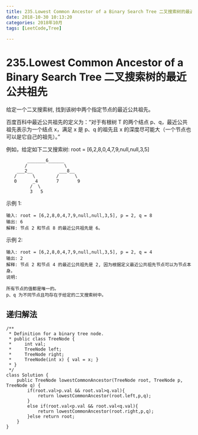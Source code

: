 ```yaml
---
title: 235.Lowest Common Ancestor of a Binary Search Tree 二叉搜索树的最近公共祖先
date: 2018-10-30 10:13:20 
categories: 2018年10月
tags: [LeetCode,Tree]
 
---
```

# 235.Lowest Common Ancestor of a Binary Search Tree 二叉搜索树的最近公共祖先

  

<!-- more -->

给定一个二叉搜索树, 找到该树中两个指定节点的最近公共祖先。

百度百科中最近公共祖先的定义为：“对于有根树 T 的两个结点 p、q，最近公共祖先表示为一个结点 x，满足 x 是 p、q 的祖先且 x 的深度尽可能大（一个节点也可以是它自己的祖先）。”

例如，给定如下二叉搜索树:  root = [6,2,8,0,4,7,9,null,null,3,5]
	
	        _______6______
	       /              \
	    ___2__          ___8__
	   /      \        /      \
	   0      _4       7       9
	         /  \
	         3   5

示例 1:
	
	输入: root = [6,2,8,0,4,7,9,null,null,3,5], p = 2, q = 8
	输出: 6 
	解释: 节点 2 和节点 8 的最近公共祖先是 6。
示例 2:
	
	输入: root = [6,2,8,0,4,7,9,null,null,3,5], p = 2, q = 4
	输出: 2
	解释: 节点 2 和节点 4 的最近公共祖先是 2, 因为根据定义最近公共祖先节点可以为节点本身。
	说明:
	
	所有节点的值都是唯一的。
	p、q 为不同节点且均存在于给定的二叉搜索树中。
## 递归解法
	
	/**
	 * Definition for a binary tree node.
	 * public class TreeNode {
	 *     int val;
	 *     TreeNode left;
	 *     TreeNode right;
	 *     TreeNode(int x) { val = x; }
	 * }
	 */
	class Solution {
	    public TreeNode lowestCommonAncestor(TreeNode root, TreeNode p, TreeNode q) {
	        if(root.val>p.val && root.val>q.val){
	            return lowestCommonAncestor(root.left,p,q);
	        }
	        else if(root.val<p.val && root.val<q.val){
	            return lowestCommonAncestor(root.right,p,q);
	        }else return root;
	    }
	}